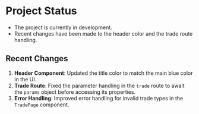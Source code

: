 # Project Status

- The project is currently in development.
- Recent changes have been made to the header color and the trade route handling.

## Recent Changes

1. **Header Component**: Updated the title color to match the main blue color in the UI.
2. **Trade Route**: Fixed the parameter handling in the `trade` route to await the `params` object before accessing its properties.
3. **Error Handling**: Improved error handling for invalid trade types in the `TradePage` component.
